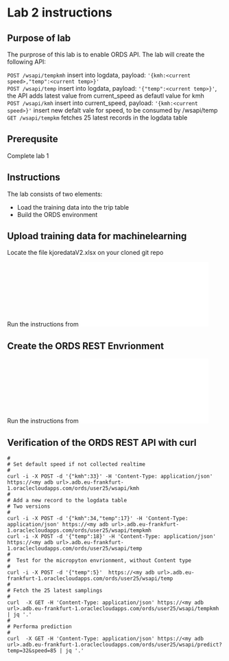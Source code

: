 # Lab 2 instructions

## Purpose of lab

The purprose of this lab is to enable ORDS API.
The lab will create the following API:

`POST /wsapi/tempkmh`    insert into logdata, payload: `'{kmh:<current speed>,"temp":<current temp>}'`  
`POST /wsapi/temp`    insert into logdata, payload: `'{"temp":<current temp>}'`, the API adds latest value from current_speed as defautl value for kmh  
`POST /wsapi/kmh`  insert into current_speed, payload: `'{kmh:<current speed>}'` insert new defalt vale for speed, to be consumed by /wsapi/temp  
`GET /wsapi/tempkm` fetches 25 latest records in the logdata table  

## Prerequsite

Complete lab 1

## Instructions

The lab consists of two elements:
- Load the training data into the trip table
- Build the ORDS environment


## Upload training data for machinelearning

Locate the file kjoredataV2.xlsx on your cloned git repo

Run the instructions from ![Instructions](dataload.md)

## Create the ORDS REST Envrionment

Run the instructions from ![Instructions](ords.md)

## Verification of the ORDS REST API with curl

```
#
# Set default speed if not collected realtime 
#
curl -i -X POST -d '{"kmh":33}' -H 'Content-Type: application/json' https://<my adb url>.adb.eu-frankfurt-1.oraclecloudapps.com/ords/user25/wsapi/kmh
#
# Add a new record to the logdata table
# Two versions
#
curl -i -X POST -d '{"kmh":34,"temp":17}' -H 'Content-Type: application/json' https://<my adb url>.adb.eu-frankfurt-1.oraclecloudapps.com/ords/user25/wsapi/tempkmh
curl -i -X POST -d '{"temp":18}' -H 'Content-Type: application/json' https://<my adb url>.adb.eu-frankfurt-1.oraclecloudapps.com/ords/user25/wsapi/temp
#
#  Test for the micropyton envrionment, without Content type
#
curl -i -X POST -d '{"temp":5}'  https://<my adb url>.adb.eu-frankfurt-1.oraclecloudapps.com/ords/user25/wsapi/temp
#
# Fetch the 25 latest samplings
#
curl  -X GET -H 'Content-Type: application/json' https://<my adb url>.adb.eu-frankfurt-1.oraclecloudapps.com/ords/user25/wsapi/tempkmh | jq '.'
#
# Performa prediction
#
curl  -X GET -H 'Content-Type: application/json' https://<my adb url>.adb.eu-frankfurt-1.oraclecloudapps.com/ords/user25/wsapi/predict?temp=32&speed=85 | jq '.'

```

